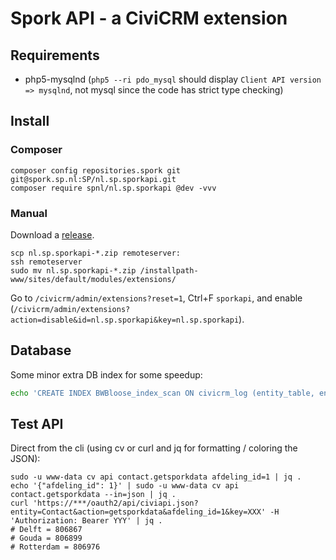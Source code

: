 # Spork API - a CiviCRM extension

## Requirements

- php5-mysqlnd (`php5 --ri pdo_mysql` should display `Client API version => mysqlnd`, not mysql since the code has strict type checking)

## Install

### Composer
```
composer config repositories.spork git git@spork.sp.nl:SP/nl.sp.sporkapi.git
composer require spnl/nl.sp.sporkapi @dev -vvv
```

### Manual

Download a [release](/code/SP/nl.sp.sporkapi/releases).
```
scp nl.sp.sporkapi-*.zip remoteserver:
ssh remoteserver
sudo mv nl.sp.sporkapi-*.zip /installpath-www/sites/default/modules/extensions/
```
Go to `/civicrm/admin/extensions?reset=1`, Ctrl+F `sporkapi`, and enable (`/civicrm/admin/extensions?action=disable&id=nl.sp.sporkapi&key=nl.sp.sporkapi`).

## Database

Some minor extra DB index for some speedup:
```bash
echo 'CREATE INDEX BWBloose_index_scan ON civicrm_log (entity_table, entity_id, modified_date);' | mysql -u civicrmtst test_civicrm -p$(grep -m 1 '^d.*mysql' /home/civicrmtst/public_html/sites/default/civicrm.settings.php | sed -r 's/.*civicrmtst:(.*)@.*/\1/')
```

## Test API

Direct from the cli (using cv or curl and jq for formatting / coloring the JSON):
```
sudo -u www-data cv api contact.getsporkdata afdeling_id=1 | jq .
echo '{"afdeling_id": 1}' | sudo -u www-data cv api contact.getsporkdata --in=json | jq .
curl 'https://***/oauth2/api/civiapi.json?entity=Contact&action=getsporkdata&afdeling_id=1&key=XXX' -H 'Authorization: Bearer YYY' | jq .
# Delft = 806867
# Gouda = 806899
# Rotterdam = 806976
```
